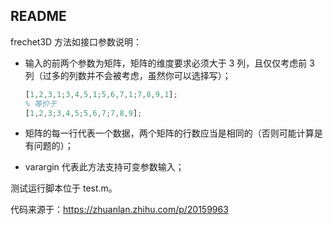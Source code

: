 ## README

frechet3D 方法如接口参数说明：

- 输入的前两个参数为矩阵，矩阵的维度要求必须大于 3 列，且仅仅考虑前 3 列（过多的列数并不会被考虑，虽然你可以选择写）；

  ```matlab
  [1,2,3,1;3,4,5,1;5,6,7,1;7,8,9,1];
  % 等价于
  [1,2,3;3,4,5;5,6,7;7,8,9];
  ```

- 矩阵的每一行代表一个数据，两个矩阵的行数应当是相同的（否则可能计算是有问题的）；

- varargin 代表此方法支持可变参数输入；

测试运行脚本位于 test.m。

代码来源于：https://zhuanlan.zhihu.com/p/20159963

